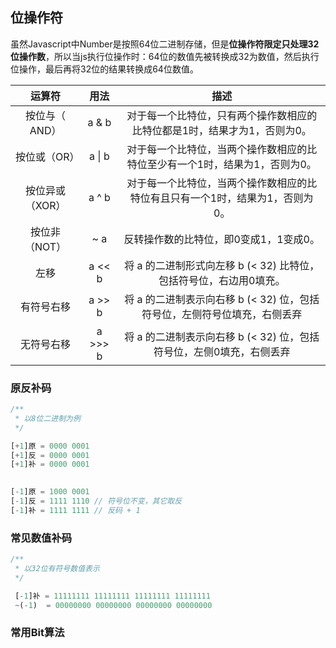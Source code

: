 ## 位操作符

虽然Javascript中Number是按照64位二进制存储，但是**位操作符限定只处理32位操作数**，所以当js执行位操作时：64位的数值先被转换成32为数值，然后执行位操作，最后再将32位的结果转换成64位数值。



|运算符|	用法|	描述|
|:-:|:-:|:-:|
|按位与（ AND）	|a & b |	对于每一个比特位，只有两个操作数相应的比特位都是1时，结果才为1，否则为0。|
|按位或（OR）	|a \| b|	对于每一个比特位，当两个操作数相应的比特位至少有一个1时，结果为1，否则为0。|
|按位异或（XOR） |a ^ b |	对于每一个比特位，当两个操作数相应的比特位有且只有一个1时，结果为1，否则为0。|
|按位非（NOT）	|~ a    |	反转操作数的比特位，即0变成1，1变成0。|
|左移            |a << b |	将 a 的二进制形式向左移 b (< 32) 比特位，包括符号位，右边用0填充。|
|有符号右移	    |a >> b |	将 a 的二进制表示向右移 b (< 32) 位，包括符号位，左侧符号位填充，右侧丢弃|
|无符号右移	    |a >>> b|	将 a 的二进制表示向右移 b (< 32) 位，包括符号位，左侧0填充，右侧丢弃|

### 原反补码


```javascript
/**
 * 以8位二进制为例
 */

[+1]原 = 0000 0001
[+1]反 = 0000 0001
[+1]补 = 0000 0001
 

[-1]原 = 1000 0001
[-1]反 = 1111 1110 // 符号位不变，其它取反
[-1]补 = 1111 1111 // 反码 + 1
```

### 常见数值补码

```javascript
/**
 * 以32位有符号数值表示
 */

 [-1]补 = 11111111 11111111 11111111 11111111
 ~(-1)  = 00000000 00000000 00000000 00000000
```

### 常用Bit算法

<!-- 
	* 一般只对于正数或者无符号数应用（不操作负数）：
-判断指定位是否为0或1：只需要与上一个此位为1其它位为0的正数即可。例如判断第五位，operatorNum & 16 === 0
-给指定位赋值为0：先非后或再非回来。
-给指定位赋值为1：直接或。
-指定位赋值目的 ：可以利用一个数字的各个二进制位的状态，来表示一个对象的多个属性的状态，例如“一条动态”的
是否删除属性、是否有资格进入热门动态属性...


	* 给指定位赋值重点是采用或运算的原因是，一是意义更加清晰，可以用[000001000]指定位为1，其它位为0的数来或运算
操作数；二是可以不影响其它位，用0去或运算其它位，其它位保持不变；三是指定位赋值0或1，第二个操作数都是一样
的，只是位操作流程不一样。

let i = 0;            //这是第一个操作数
let j = 0 | 2^3;      //8为第二个操作符，指定i的第四位为1，[1000]
let k = ~((~j)|2^3);  //将第四位重新置为0，第二个操作数8不变，只需要非和或运算


	* 为什么不用1去与运算其它位呢？效果不是一样吗？
No！不完全相同，因为用1去使其它位保持不变的话，我们需要指定一个最大的范围数值[...1110111]，这样含义不清晰，
不如[000100]清晰。 -->

